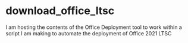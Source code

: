 # download_office_ltsc
I am hosting the contents of the Office Deployment tool to work within a script I am making to automate the deployment of Office 2021 LTSC

